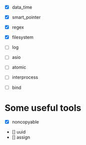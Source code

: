 - [x] data_time  
- [x] smart_pointer
- [x] regex  
- [x] filesystem  
- [ ] log  
- [ ] asio  
- [ ] atomic  
- [ ] interprocess  
- [ ] bind  


# Some useful tools
- [x] noncopyable
- [] uuid
- [] assign